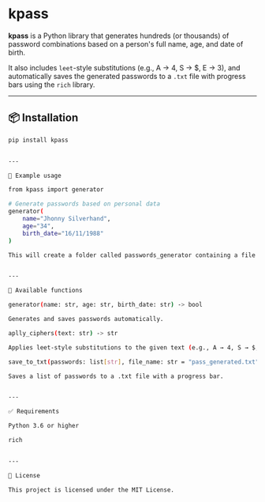 # kpass 

**kpass** is a Python library that generates hundreds (or thousands) of password combinations based on a person's full name, age, and date of birth.

It also includes `leet`-style substitutions (e.g., A → 4, S → $, E → 3), and automatically saves the generated passwords to a `.txt` file with progress bars using the `rich` library.

---

## 📦 Installation

```bash
pip install kpass


---

🚀 Example usage

from kpass import generator

# Generate passwords based on personal data
generator(
    name="Jhonny Silverhand",
    age="34",
    birth_date="16/11/1988"
)

This will create a folder called passwords_generator containing a file named pass_generated.txt with valid password combinations between 6 and 18 characters.


---

🔧 Available functions

generator(name: str, age: str, birth_date: str) -> bool

Generates and saves passwords automatically.

aplly_ciphers(text: str) -> str

Applies leet-style substitutions to the given text (e.g., A → 4, S → $, etc.).

save_to_txt(passwords: list[str], file_name: str = "pass_generated.txt")

Saves a list of passwords to a .txt file with a progress bar.


---

✅ Requirements

Python 3.6 or higher

rich


---

📄 License

This project is licensed under the MIT License.



